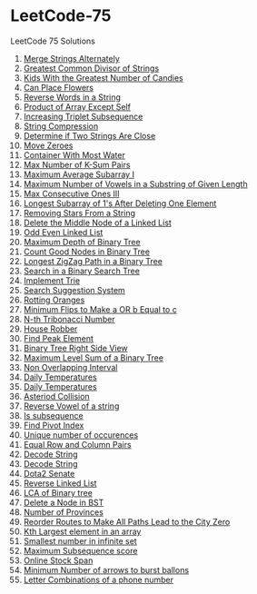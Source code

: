 # LeetCode-75
LeetCode 75 Solutions
<ol>
  <li> <a href = "https://leetcode.com/problems/merge-strings-alternately/description/?envType=study-plan-v2&envId=leetcode-75">Merge Strings Alternately</a></li>
  <li> <a href = "https://leetcode.com/problems/greatest-common-divisor-of-strings/description/?envType=study-plan-v2&envId=leetcode-75">Greatest Common Divisor of Strings </a></li>
  <li> <a href = "https://leetcode.com/problems/kids-with-the-greatest-number-of-candies/description/?envType=study-plan-v2&envId=leetcode-75">Kids With the Greatest Number of Candies</a></li>
  <li> <a href = "https://leetcode.com/problems/can-place-flowers/description/?envType=study-plan-v2&envId=leetcode-75">Can Place Flowers</a></li>
  <li> <a href = "https://leetcode.com/problems/reverse-words-in-a-string/description/?envType=study-plan-v2&envId=leetcode-75">Reverse Words in a String</a></li>
  <li> <a href = "https://leetcode.com/problems/product-of-array-except-self/description/?envType=study-plan-v2&envId=leetcode-75">Product of Array Except Self</a></li>
  <li> <a href = "https://leetcode.com/problems/increasing-triplet-subsequence/description/?envType=study-plan-v2&envId=leetcode-75">Increasing Triplet Subsequence</a></li>
  <li> <a href = "https://leetcode.com/problems/string-compression/description/?envType=study-plan-v2&envId=leetcode-75">String Compression</a></li>
  <li> <a href = "https://leetcode.com/problems/determine-if-two-strings-are-close/description/?envType=study-plan-v2&envId=leetcode-75">Determine if Two Strings Are Close</a></li>
  <li> <a href = "https://leetcode.com/problems/move-zeroes/description/?envType=study-plan-v2&envId=leetcode-75">Move Zeroes</a></li>
  <li> <a href = "https://leetcode.com/problems/container-with-most-water/description/?envType=study-plan-v2&envId=leetcode-75">Container With Most Water</a></li>
  <li> <a href = "https://leetcode.com/problems/max-number-of-k-sum-pairs/description/?envType=study-plan-v2&envId=leetcode-75">Max Number of K-Sum Pairs</a></li>
  <li> <a href = "https://leetcode.com/problems/maximum-average-subarray-i/description/?envType=study-plan-v2&envId=leetcode-75">Maximum Average Subarray I</a></li>
  <li> <a href = "https://leetcode.com/problems/maximum-number-of-vowels-in-a-substring-of-given-length/description/?envType=study-plan-v2&envId=leetcode-75">Maximum Number of Vowels in a Substring of Given Length</a></li>
  <li> <a href = "https://leetcode.com/problems/max-consecutive-ones-iii/description/?envType=study-plan-v2&envId=leetcode-75">Max Consecutive Ones III</a></li>
  <li> <a href = "https://leetcode.com/problems/longest-subarray-of-1s-after-deleting-one-element/description/?envType=study-plan-v2&envId=leetcode-75">Longest Subarray of 1's After Deleting One Element</a></li>
  <li> <a href = "https://leetcode.com/problems/removing-stars-from-a-string/submissions/1217478346/?envType=study-plan-v2&envId=leetcode-75">Removing Stars From a String</a></li>
  <li> <a href = "https://leetcode.com/problems/delete-the-middle-node-of-a-linked-list/description/?envType=study-plan-v2&envId=leetcode-75">Delete the Middle Node of a Linked List</a></li>
  <li> <a href = "https://leetcode.com/problems/odd-even-linked-list/description/?envType=study-plan-v2&envId=leetcode-75">Odd Even Linked List</a></li>
  <li> <a href = "https://leetcode.com/problems/maximum-depth-of-binary-tree/description/?envType=study-plan-v2&envId=leetcode-75">Maximum Depth of Binary Tree</a></li>
  <li> <a href = "https://leetcode.com/problems/count-good-nodes-in-binary-tree/description/?envType=study-plan-v2&envId=leetcode-75">Count Good Nodes in Binary Tree</a></li>
  <li> <a href = "https://leetcode.com/problems/longest-zigzag-path-in-a-binary-tree/description/?envType=study-plan-v2&envId=leetcode-75">Longest ZigZag Path in a Binary Tree</a></li>
  <li> <a href = "https://leetcode.com/problems/search-in-a-binary-search-tree/description/?envType=study-plan-v2&envId=leetcode-75">Search in a Binary Search Tree</a></li>
  <li> <a href = "https://leetcode.com/problems/implement-trie-prefix-tree/submissions/1239938505/?envType=study-plan-v2&envId=leetcode-75">Implement Trie</a></li>
  <li> <a href = "https://leetcode.com/problems/search-suggestions-system/description/?envType=study-plan-v2&envId=leetcode-75">Search Suggestion System</a></li>
  <li> <a href = "https://leetcode.com/problems/rotting-oranges/description/?envType=study-plan-v2&envId=leetcode-75">Rotting Oranges</a></li>
  <li> <a href = "https://leetcode.com/problems/minimum-flips-to-make-a-or-b-equal-to-c/description/?envType=study-plan-v2&envId=leetcode-75">Minimum Flips to Make a OR b Equal to c</a></li>
  <li> <a href = "https://leetcode.com/problems/n-th-tribonacci-number/description/?envType=study-plan-v2&envId=leetcode-75"> N-th Tribonacci Number</a></li>
  <li> <a href = "https://leetcode.com/problems/house-robber/description/?envType=study-plan-v2&envId=leetcode-75">House Robber</a></li>
  <li> <a href = "https://leetcode.com/problems/find-peak-element/description/?envType=study-plan-v2&envId=leetcode-75">Find Peak Element</a></li>
  <li> <a href = "https://leetcode.com/problems/binary-tree-right-side-view/description/?envType=study-plan-v2&envId=leetcode-75">Binary Tree Right Side View</a></li>
  <li> <a href = "https://leetcode.com/problems/maximum-level-sum-of-a-binary-tree/description/?envType=study-plan-v2&envId=leetcode-75">Maximum Level Sum of a Binary Tree</a></li>
  <li> <a href = "https://leetcode.com/problems/non-overlapping-intervals/description/?envType=study-plan-v2&envId=leetcode-75">Non Overlapping Interval</a></li>
  <li> <a href = "https://leetcode.com/problems/daily-temperatures/description/?envType=study-plan-v2&envId=leetcode-75">Daily Temperatures</a></li>
  <li> <a href = "https://leetcode.com/problems/keys-and-rooms/description/?envType=study-plan-v2&envId=leetcode-75">Daily Temperatures</a></li>
  <li> <a href = "https://leetcode.com/problems/asteroid-collision/description/?envType=study-plan-v2&envId=leetcode-75">Asteriod Collision</a></li>
  <li> <a href = "https://leetcode.com/problems/reverse-vowels-of-a-string/description/?envType=study-plan-v2&envId=leetcode-75">Reverse Vowel of a string</a></li>
  <li> <a href = "https://leetcode.com/problems/is-subsequence/description/?envType=study-plan-v2&envId=leetcode-75">Is subsequence</a></li>
  <li> <a href = "https://leetcode.com/problems/find-pivot-index/description/?envType=study-plan-v2&envId=leetcode-75">Find Pivot Index</a></li>
  <li> <a href = "https://leetcode.com/problems/unique-number-of-occurrences/description/?envType=study-plan-v2&envId=leetcode-75">Unique number of occurences</a></li>
  <li> <a href = "https://leetcode.com/problems/equal-row-and-column-pairs/description/?envType=study-plan-v2&envId=leetcode-75">Equal Row and Column Pairs</a></li>
  <li> <a href = "https://leetcode.com/problems/decode-string/description/?envType=study-plan-v2&envId=leetcode-75">Decode String</a></li>
  <li> <a href = "https://leetcode.com/problems/number-of-recent-calls/description/?envType=study-plan-v2&envId=leetcode-75">Decode String</a></li>
  <li> <a href = "https://leetcode.com/problems/dota2-senate/submissions/1253633842/?envType=study-plan-v2&envId=leetcode-75">Dota2 Senate</a></li>
  <li> <a href = "https://leetcode.com/problems/reverse-linked-list/description/?envType=study-plan-v2&envId=leetcode-75">Reverse Linked List</a></li>
  <li> <a href = "https://leetcode.com/problems/lowest-common-ancestor-of-a-binary-tree/description/?envType=study-plan-v2&envId=leetcode-75">LCA of Binary tree</a></li>
  <li> <a href = "https://leetcode.com/problems/delete-node-in-a-bst/description/?envType=study-plan-v2&envId=leetcode-75">Delete a Node in BST</a></li>
  <li> <a href = "https://leetcode.com/problems/number-of-provinces/description/?envType=study-plan-v2&envId=leetcode-75">Number of Provinces</a></li>
  <li> <a href = "https://leetcode.com/problems/reorder-routes-to-make-all-paths-lead-to-the-city-zero/description/?envType=study-plan-v2&envId=leetcode-75">Reorder Routes to Make All Paths Lead to the City Zero</a></li>
  <li> <a href = "https://leetcode.com/problems/kth-largest-element-in-an-array/description/?envType=study-plan-v2&envId=leetcode-75">Kth Largest element in an array</a></li>
  <li> <a href = "https://leetcode.com/problems/smallest-number-in-infinite-set/description/?envType=study-plan-v2&envId=leetcode-75">Smallest number in infinite set</a></li>
  <li> <a href = "https://leetcode.com/problems/maximum-subsequence-score/description/?envType=study-plan-v2&envId=leetcode-75">Maximum Subsequence score</a></li>
  <li> <a href = "https://leetcode.com/problems/online-stock-span/description/?envType=study-plan-v2&envId=leetcode-75">Online Stock Span</a></li>
  <li> <a href = "https://leetcode.com/problems/minimum-number-of-arrows-to-burst-balloons/description/?envType=study-plan-v2&envId=leetcode-75">Minimum Number of arrows to burst ballons</a></li>
  <li> <a href = "https://leetcode.com/problems/letter-combinations-of-a-phone-number/description/?envType=study-plan-v2&envId=leetcode-75">Letter Combinations of a phone number</a></li>
 
  
  
  
</ol>
